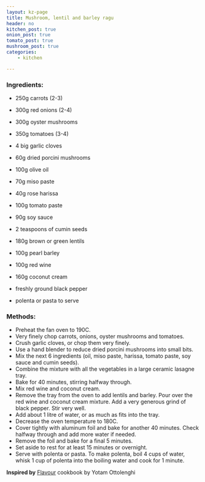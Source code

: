 ```yaml
---
layout: kz-page
title: Mushroom, lentil and barley ragu
header: no
kitchen_post: true
onion_post: true
tomato_post: true
mushroom_post: true
categories:
    - kitchen

---
```


### Ingredients:


* 250g carrots (2-3)
* 300g red onions (2-4)
* 300g oyster mushrooms
* 350g tomatoes (3-4)
* 4 big garlic cloves
* 60g dried porcini mushrooms

* 100g olive oil
* 70g miso paste
* 40g rose harissa
* 100g tomato paste
* 90g soy sauce
* 2 teaspoons of cumin seeds

* 180g brown or green lentils
* 100g pearl barley
* 100g red wine
* 160g coconut cream
* freshly ground black pepper

* polenta or pasta to serve



### Methods:

* Preheat the fan oven to 190C.
* Very finely chop carrots, onions, oyster mushrooms and tomatoes. 
* Crush garlic cloves, or chop them very finely.
* Use a hand blender to reduce dried porcini mushrooms into small bits.
* Mix the next 6 ingredients (oil, miso paste, harissa, tomato paste, soy sauce and cumin seeds).
* Combine the mixture with all the vegetables in a large ceramic lasagne tray.
* Bake for 40 minutes, stirring halfway through.
* Mix red wine and coconut cream.
* Remove the tray from the oven to add lentils and barley. Pour over the red wine and coconut cream mixture. Add a very generous grind of black pepper. Stir very well.
* Add about 1 litre of water, or as much as fits into the tray.
* Decrease the oven temperature to 180C.
* Cover tightly with aluminum foil and bake for another 40 minutes. Check halfway through and add more water if needed.
* Remove the foil and bake for a final 5 minutes.
* Set aside to rest for at least 15 minutes or overnight. 
* Serve with polenta or pasta. To make polenta, boil 4 cups of water, whisk 1 cup of polenta into the boiling water and cook for 1 minute.



**Inspired by** [Flavour][1] cookbook by Yotam Ottolenghi 

[1]: https://www.penguin.co.uk/books/111/1116203/ottolenghi-flavour/9781785038938.html
